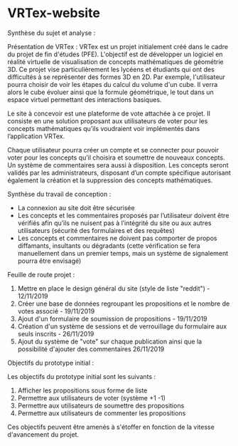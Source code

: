   # VRTex-website

Synthèse du sujet et analyse :

  Présentation de VRTex :
    VRTex est un projet initialement créé dans le cadre du projet de fin d'études (PFE).
    L'objectif est de développer un logiciel en réalité virtuelle de visualisation de concepts mathématiques de géométrie 3D.
    Ce projet vise particulièrement les lycéens et étudiants qui ont des difficultés à se représenter des formes 3D en 2D.
    Par exemple, l'utilisateur pourra choisir de voir les étapes du calcul du volume d'un cube.
    Il verra alors le cube évoluer ainsi que la formule géométrique, le tout dans un espace virtuel permettant des interactions basiques.
    
   Le site à concevoir est une plateforme de vote attachée à ce projet. Il consiste en une solution proposant aux utilisateurs de voter pour les concepts mathématiques qu’ils voudraient voir implémentés dans l’application VRTex.
    
   Chaque utilisateur pourra créer un compte et se connecter pour pouvoir voter pour les concepts qu’il choisira et soumettre de nouveaux concepts. Un système de commentaires sera aussi à disposition. Les concepts seront validés par les administrateurs, disposant d’un compte spécifique autorisant également la création et la suppression des concepts mathématiques.

Synthèse du travail de conception :

- La connexion au site doit être sécurisée
- Les concepts et les commentaires proposés par l’utilisateur doivent être vérifiés afin qu’ils ne nuisent pas à l’intégrité du site ou aux autres utilisateurs (sécurité des formulaires et des requêtes)
- Les concepts et commentaires ne doivent pas comporter de propos diffamants, insultants ou dégradants (cette vérification se fera manuellement dans un premier temps, mais un système de signalement pourra être envisagé)

Feuille de route projet :

  1) Mettre en place le design général du site (style de liste "reddit") - 12/11/2019
  2) Créer une base de données regroupant les propositions et le nombre de votes associé - 19/11/2019
  3) Ajout d'un formulaire de soumission de propositions - 19/11/2019
  4) Création d'un système de sessions et de verrouillage du formulaire aux seuls inscrits - 26/11/2019
  5) Ajout du système de "vote" sur chaque publication ainsi que la possibilité d'ajouter des commentaires 26/11/2019

Objectifs du prototype initial :

  Les objectifs du prototype initial sont les suivants :
  1) Afficher les propositions sous forme de liste
  2) Permettre aux utilisateurs de voter (système +1 -1)
  3) Permettre aux utilisateurs de soumettre des propositions
  4) Permettre aux utilisateurs de commenter les propositions
  
  Ces objectifs peuvent être amenés à s'étoffer en fonction de la vitesse d'avancement du projet.

